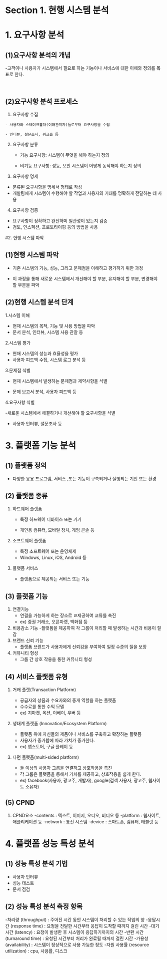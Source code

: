 # Section 1. 현행 시스템 분석

# 1. 요구사항 분석

   ## (1)요구사항 분석의 개념
   -고객이나 사용자가 시스템에서 필요로 하는 기능이나 서비스에 대한 이해와 정의를 목표로 한다.

   <br/>

   ## (2)요구사항 분석 프로세스
   1. 요구사항 수집
      
    - 사용자와 스테이크홀더(이해관계자)들로부터 요구사항을 수립
      
    - 인터뷰, 설문조사, 워크숍 등

   2. 요구사항 분류

      - 기능 요구사항: 시스템이 무엇을 해야 하는지 정의
      
      - 비기능 요구사항: 성능, 보안 시스템이 어떻게 동작해야 하는지 정의

   3. 요구사항 명세

   - 분류된 요구사항을 명세서 형태로 작성
   -  개발팀에게 시스템이 수행해야 할 작업과 사용자의 기대를 명확하게 전달하는 데 사용
     
   4. 요구사항 검증
      
   -  요구사항이 정확하고 완전하며 일관성이 있는지 검증
   -  검토, 인스펙션, 프로토타이핑 등의 방법을 사용

#2. 현행 시스템 파악

## (1)현행 시스템 파악

   - 기존 시스템의 기능, 성능, 그리고 문제점을 이해하고 평가하기 위한 과정

   - 이 과정을 통해 새로운 시스템에서 개선해야 할 부분, 유지해야 할 부분, 변경해야 할 부분을 파악

## (2)현행 시스템 분석 단계
1.시스템 이해

   - 현재 시스템의 목적, 기능 및 사용 방법을 파악
   - 문서 분석, 인터뷰, 시스템 사용 관찰 등

2.시스템 평가

   - 현재 시스템의 성능과 효율성을 평가
   - 사용자 피드백 수집, 시스템 로그 분석 등

3.문제점 식별

   - 현재 시스템에서 발생하는 문제점과 제약사항을 식별

   - 문제 보고서 분석, 사용자 피드백 등

4.요구사항 식별

   -새로운 시스템에서 해결하거나 개선해야 할 요구사항을 식별

   - 사용자 인터뷰, 설문조사 등 

# 3. 플랫폼 기능 분석

## (1) 플랫폼 정의

   - 다양한 응용 프로그램, 서비스 ,또는 기능이 구축되거나 실행되는 기반 또는 환경

## (2) 플랫폼 종류

1. 하드웨어 플랫폼
   - 특정 하드웨어 디바이스 또는 기기

   - 개인용 컴퓨터, 모바일 장치, 게임 콘솔 등

2. 소프트웨어 플랫폼
   - 특정 소프트웨어 또는 운영체제
   - Windows, Linux, iOS, Android 등

3. 플랫폼 서비스
   - 플랫폼으로 제공되는 서비스 또는 기능

## (3) 플랫폼 기능

1. 연결기능
   - 연결을 가능하게 하는 장소르 ㄹ제공하여 교류를 촉진
   - ex) 증권 거래소, 오픈마켓, 백화점 등
2. 비용감소 기능
   -플랫폼을 제공하여 각 그룹이 처리할 때 발생하는 시간과 비용이 절감
3. 브랜드 신뢰 기능
   - 플랫폼 브랜드가 사용자에게 신뢰감을 부여하여 일정 수준의 질을 보장
4. 커뮤니티 형성
   - 그룹 간 상호 작용을 통한 커뮤니티 형성

## (4) 서비스 플랫폼 유형

1. 거래 플랫(Transaction Platform)
   - 공급자의 상품과 수요자와의 중개 역할을 하는 플랫폼
   - 수수료를 통한 수익 모델
   - ex) 지마켓, 옥션, 이베이, 우버 등
  
2. 생태계 플랫폼 (Innovation/Ecosystem Platform)
   - 플랫폼 위에 자신들의 제품이나 서비스를 구축하고 확장하는 플랫폼
   - 사용자가 증가함에 따라 가치가 증가한다.
   - ex) 앱스토어, 구글 플레이 등
  
3. 다면 플랫폼(multi-sided platform)
   - 둘 이상의 사용자 그룹을 연결하고 상호작용을 촉진
   - 각 그룹은 플랫폼을 롱해서 가치를 제공하고, 상호작용을 쉽게 한다.
   - ex) facebook(사용자, 광고주, 개발자),
         google(검색 사용자, 광고주, 웹사이트 소유자)

## (5) CPND

1. CPND요소
   -contents : 텍스트, 이미지, 오디오, 비디오 등
   -platform : 웹사이트, 애플리케이션 등
   -network : 통신 시스템
   -device : 스마트폰, 컴퓨터, 태블릿 등

# 4. 플랫폼 성능 특성 분석

## (1) 성능 특성 분석 기법
 - 사용자 인터뷰
 - 성능 테스트
 - 문서 점검

## (2) 성능 특성 분석 측정 항목

-처리량 (throughput) : 주어진 시간 동안 시스템이 처리할 수 있는 작업의 양
-응답시간 (response time) : 요청을 전달한 시간부터 응답이 도착할 때까지 걸린 시간
-대기 시간 (latency) : 요청이 발생한 후 시스템이 응답하기까지의 시간
-반환 시간 (turnaround time) : 요청된 시간부터 처리가 완료될 때까지 걸린 시간
-가용성 (availability) : 시스템이 정상적으로 사용 가능한 정도
-자원 사용률 (resource utilization) : cpu, 사용률, 디스크 





























